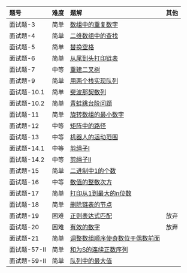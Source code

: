 | 题号 | 难度 | 题解 | 其他  |
| :------| :------ | :------ |  :------ |
| 面试题-3 | 简单 | [数组中的重复数字](offer-3/offer-3.md) |  |
| 面试题-4 | 简单 | [二维数组中的查找](offer-4/offer-4.md) |  |
| 面试题-5 | 简单 | [替换空格](offer-5/offer-5.md) |  |
| 面试题-6 | 简单 | [从尾到头打印链表](offer-6/offer-6.md) |  |
| 面试题-7 | 中等 | [重建二叉树](offer-7/offer-7.md) |  |
| 面试题-9 | 简单 | [用两个栈实现队列](offer-9/offer-9.md) |  |
| 面试题-10.1 | 简单 | [斐波那契数列](offer-10.1/offer-10.1.md) |  |
| 面试题-10.2 | 简单 | [青蛙跳台阶问题](offer-10.2/offer-10.2.md) |  |
| 面试题-11 | 简单 | [旋转数组的最小数字](offer-11/offer-11.md) |  |
| 面试题-12 | 中等 | [矩阵中的路径](offer-12/offer-12.md) |  |
| 面试题-13 | 中等 | [机器人的运动范围](offer-13/offer-13.md) |  |
| 面试题-14.1 | 中等 | [剪绳子I](offer-14.1/offer-14.1.md) |  |
| 面试题-14.2 | 中等 | [剪绳子II](offer-14.2/offer-14.2.md) |  |
| 面试题-15 | 简单 | [二进制中1的个数](offer-15/offer-15.md) |  |
| 面试题-16 | 中等 | [数值的整数次方](offer-16/offer-16.md) |  |
| 面试题-17 | 简单 | [打印从1到最大的n位数](offer-17/offer-17.md) |  |
| 面试题-18 | 简单 | [删除链表的节点](offer-18/offer-18.md) |  |
| 面试题-19 | 困难 | [正则表达式匹配](offer-19/offer-19.md) | 放弃 |
| 面试题-20 | 困难 | [有效的数字](offer-20/offer-20.md) | 放弃 |
| 面试题-21 | 简单 | [调整数组顺序使奇数位于偶数前面](offer-21/offer-21.md) | |
| 面试题-57-II | 简单 | [和为S的连续正数序列](offer-57/offer-57.md) |  |
| 面试题-59-II | 简单 | [队列中的最大值](offer-59.1/offer-59.1.md) |  |
